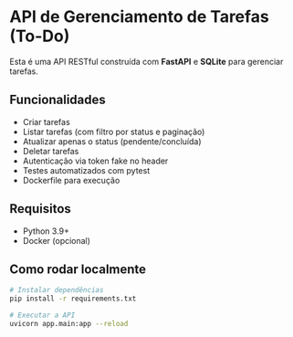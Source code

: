 # API de Gerenciamento de Tarefas (To-Do)

Esta é uma API RESTful construída com **FastAPI** e **SQLite** para gerenciar tarefas.

## Funcionalidades

- Criar tarefas
- Listar tarefas (com filtro por status e paginação)
- Atualizar apenas o status (pendente/concluída)
- Deletar tarefas
- Autenticação via token fake no header
- Testes automatizados com pytest
- Dockerfile para execução

## Requisitos

- Python 3.9+
- Docker (opcional)

## Como rodar localmente

```bash
# Instalar dependências
pip install -r requirements.txt

# Executar a API
uvicorn app.main:app --reload
